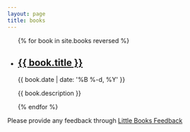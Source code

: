 ```yaml
---
layout: page
title: books
---
```


<ul class="post-list">
{% for book in site.books reversed %}
    <li>
        <h2><a class="poem-title" href="{{ book.url | prepend: site.baseurl }}">{{ book.title }}</a></h2>
        <p class="post-meta">{{ book.date | date: '%B %-d, %Y' }}</p>
        <p>{{ book.description }}</p>
      </li>
{% endfor %}
</ul>

<p>
Please provide any feedback through <a href="https://goo.gl/forms/xeLYuyVmLESJHx2q2">Little Books Feedback</a>
</p>
